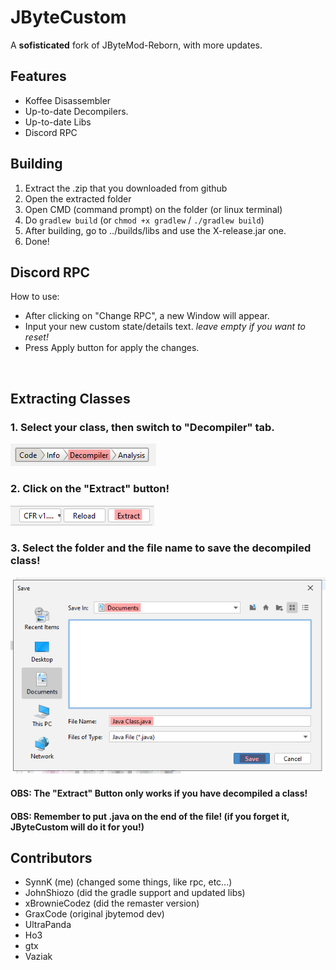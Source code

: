 # JByteCustom
A **sofisticated** fork of JByteMod-Reborn, with more updates. 

## Features
- Koffee Disassembler
- Up-to-date Decompilers.
- Up-to-date Libs
- Discord RPC

## Building
1. Extract the .zip that you downloaded from github
2. Open the extracted folder
3. Open CMD (command prompt) on the folder (or linux terminal)
4. Do `gradlew build` (or `chmod +x gradlew` / `./gradlew build`)
5. After building, go to ../builds/libs and use the X-release.jar one.
6. Done!

## Discord RPC
How to use:
- After clicking on "Change RPC", a new Window will appear.
- Input your new custom state/details text. *leave empty if you want to reset!*<br>
- Press Apply button for apply the changes.
<br>

## Extracting Classes
### 1. Select your class, then switch to "Decompiler" tab.
![](step%201.png)

### 2. Click on the "Extract" button!
![](step%202.png)

### 3. Select the folder and the file name to save the decompiled class!
![](step%203.png)

#### OBS: The "Extract" Button only works if you have decompiled a class!
#### OBS: Remember to put .java on the end of the file! (if you forget it, JByteCustom will do it for you!)

## Contributors
- SynnK (me) (changed some things, like rpc, etc...)
- JohnShiozo (did the gradle support and updated libs)
- xBrownieCodez (did the remaster version)
- GraxCode (original jbytemod dev)
- UltraPanda
- Ho3
- gtx
- Vaziak

